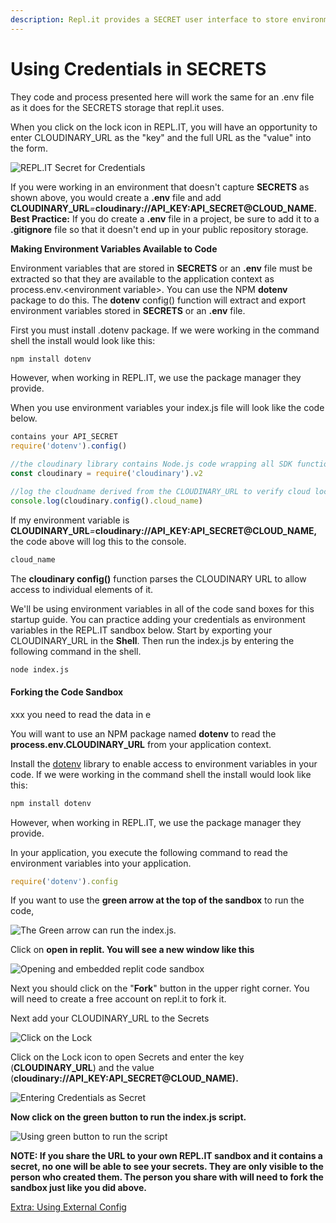 ```yaml
---
description: Repl.it provides a SECRET user interface to store environment variables.
---
```


# Using Credentials in SECRETS

They code and process presented here will work the same for an .env file as it does for the SECRETS storage that repl.it uses. 

When you click on the lock icon in REPL.IT, you will have an opportunity to enter CLOUDINARY\_URL as the "key" and the full URL as the "value" into the form. 

![REPL.IT Secret for Credentials](../../.gitbook/assets/secrets.jpg)

If you were working in an environment that doesn't capture **SECRETS** as shown above, you would create a **.env** file and add **CLOUDINARY\_URL**_=_**cloudinary://API\_KEY:API\_SECRET@CLOUD\_NAME.**   **Best Practice:** If you do create a **.env** file in a project, be sure to add it to a **.gitignore** file so that it doesn't end up in your public repository storage. 

**Making Environment Variables Available to Code**

Environment variables that are stored in **SECRETS** or an **.env** file must be extracted so that they are available to the application context as process.env.&lt;environment variable&gt;.  You can use the NPM **dotenv** package to do this.  The **dotenv** config\(\) function will extract and export  environment variables stored in **SECRETS** or an **.env** file.

First you must install .dotenv package.  If we were working in the command shell the install would look like this:

```bash
npm install dotenv
```

However, when working in REPL.IT, we use the package manager they provide.



When you use environment variables your index.js file will look like the code below.

```javascript
contains your API_SECRET
require('dotenv').config()

//the cloudinary library contains Node.js code wrapping all SDK functions and utilities - you only need this if you are not using the external config file for credentials
const cloudinary = require('cloudinary').v2

//log the cloudname derived from the CLOUDINARY_URL to verify cloud location
console.log(cloudinary.config().cloud_name)
```

If my environment variable is **CLOUDINARY\_URL**_=_**cloudinary://API\_KEY:API\_SECRET@CLOUD\_NAME,**  the code above will log this to the console. 

```javascript
cloud_name
```

The **cloudinary config\(\)** function parses the CLOUDINARY URL to allow access to individual elements of it.

We'll be using environment variables in all of the code sand boxes for this startup guide.  You can practice adding your credentials as environment variables in the REPL.IT sandbox below. Start by exporting your CLOUDINARY\_URL in the **Shell**.  Then run the index.js by  entering the following command in the shell.

```bash
node index.js
```

#### 

#### Forking the Code Sandbox

xxx you need to read the data in e

You will want to use an NPM package named **dotenv** to read the **process.env.CLOUDINARY\_URL** from your application context.

Install the [dotenv](https://www.npmjs.com/package/dotenv) library to enable access to environment variables in your code.  If we were working in the command shell the install would look like this:

```bash
npm install dotenv
```

However, when working in REPL.IT, we use the package manager they provide.



In your application, you execute the following command to read the environment variables into your application.

```javascript
require('dotenv').config
```



If you want to use the **green arrow at the top of the sandbox** to run the code, 

![The Green arrow can run the index.js.](../../.gitbook/assets/green-arrow.jpg)

Click on **open in replit.  You will see a new window like this**

![Opening and embedded replit code sandbox](../../.gitbook/assets/2021-09-10_17-11-29.png)

Next you should click on the "**Fork**" button in the upper right corner.  You will need to create a free account on repl.it to fork it.

Next add your CLOUDINARY\_URL to the Secrets

![Click on the Lock](../../.gitbook/assets/secrets-forked.jpg)

Click on the Lock icon to open Secrets and enter the key \(**CLOUDINARY\_URL**\) and the value \(**cloudinary://API\_KEY:API\_SECRET@CLOUD\_NAME\).**

![Entering Credentials as Secret](../../.gitbook/assets/secret-value.jpg)

**Now click on the green button to run the index.js script.**

![Using green button to run the script](../../.gitbook/assets/cloud_name.jpg)

**NOTE: If you share the URL to your own REPL.IT  sandbox and it contains a secret, no one will be able to see your secrets.  They are only visible to the person who created them.  The person you share with will need to fork the sandbox just like you did above.**

[Extra: Using External Config ](../using-external-config-files.md)

